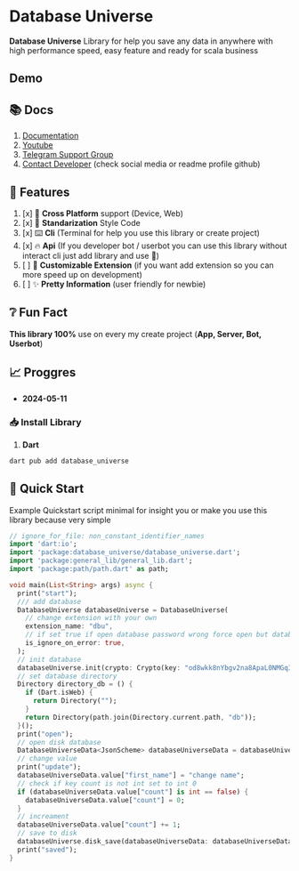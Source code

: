 # Database Universe
 
**Database Universe**  Library for help you save any data in anywhere with high performance speed, easy feature and ready for scala business

## Demo

## 📚️ Docs

1. [Documentation](/docs/)
2. [Youtube](https://youtube.com/)
3. [Telegram Support Group](https://t.me/)
4. [Contact Developer](https://github.com/) (check social media or readme profile github)

## 🔖️ Features

1. [x] 📱️ **Cross Platform** support (Device, Web)
2. [x] 📜️ **Standarization** Style Code
3. [x] ⌨️ **Cli** (Terminal for help you use this library or create project)
4. [x] 🔥️ **Api** (If you developer bot / userbot you can use this library without interact cli just add library and use 🚀️)
5. [ ] 🧩️ **Customizable Extension** (if you want add extension so you can more speed up on development)
6. [ ] ✨️ **Pretty Information** (user friendly for newbie)
 
## ❔️ Fun Fact

**This library 100%** use on every my create project (**App, Server, Bot, Userbot**)
 
## 📈️ Proggres
 
- **2024-05-11**

### 📥️ Install Library

1. **Dart**

```bash
dart pub add database_universe
```

## 🚀️ Quick Start

Example Quickstart script minimal for insight you or make you use this library because very simple 
 
```dart
// ignore_for_file: non_constant_identifier_names
import 'dart:io';
import 'package:database_universe/database_universe.dart';
import 'package:general_lib/general_lib.dart';
import 'package:path/path.dart' as path;

void main(List<String> args) async {
  print("start");
  /// add database
  DatabaseUniverse databaseUniverse = DatabaseUniverse(
    // change extension with your own
    extension_name: "dbu",
    // if set true if open database password wrong force open but database will empty
    is_ignore_on_error: true,
  );
  // init database
  databaseUniverse.init(crypto: Crypto(key: "od8wkk8nYbgv2na8ApaL0NMGq3rcpnF5"));
  // set database directory
  Directory directory_db = () {
    if (Dart.isWeb) {
      return Directory("");
    }
    return Directory(path.join(Directory.current.path, "db"));
  }();
  print("open");
  // open disk database
  DatabaseUniverseData<JsonScheme> databaseUniverseData = databaseUniverse.disk_open(file_name: "Slebew", directory: directory_db, valueData: JsonScheme({}));
  // change value
  print("update");
  databaseUniverseData.value["first_name"] = "change name";
  // check if key count is not int set to int 0
  if (databaseUniverseData.value["count"] is int == false) {
    databaseUniverseData.value["count"] = 0;
  }
  // increament
  databaseUniverseData.value["count"] += 1;
  // save to disk
  databaseUniverse.disk_save(databaseUniverseData: databaseUniverseData, isWithClose: true);
  print("saved");
}
``` 